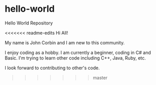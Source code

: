 # hello-world
Hello World Repository

  <<<<<<< readme-edits
Hi All! 

My name is John Corbin and I am new to this community.

I enjoy coding as a hobby. I am currently a beginner, coding in C# and Basic.
I'm trying to learn other code including C++, Java, Ruby, etc. 

I look forward to contributing to other's code. 

  >>>>>>> master
